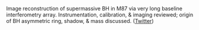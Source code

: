 
Image reconstruction of supermassive BH in M87 via very long baseline interferometry array. Instrumentation, calibration, & imaging reviewed; origin of BH asymmetric ring, shadow, & mass discussed. ([Twitter](https://twitter.com/JoshuahHeath/status/1148241856221736968))
